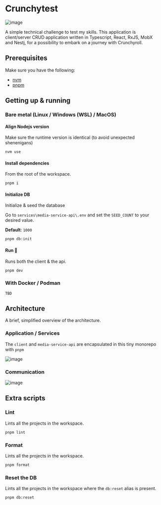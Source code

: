 # Crunchytest
![image](https://github.com/reanimatedmanx/crunchytest/assets/32410574/fb252dcf-532d-4757-a363-9ee18eedeaae)

A simple technical challenge to test my skills. This application is client/server CRUD application written in Typescript, React, RxJS, MobX and Nestj, for a possibility to embark on a journey with Crunchyroll.

## Prerequisites

Make sure you have the following:

- [nvm](https://github.com/nvm-sh/nvm#install--update-script)
- [pnpm](https://pnpm.io/installation)

## Getting up & running

### Bare metal (Linux / Windows (WSL) / MacOS)

#### Align Nodejs version

Make sure the runtime version is identical (to avoid unexpected shenenigans)

```bash
nvm use
```

#### Install dependencies

From the root of the workspace.

```bash
pnpm i
```

#### Initialize DB

Initialize & seed the database

Go to `services\media-service-api\.env` and set the `SEED_COUNT` to your desired value.

**Default**: `1000`

```bash
pnpm db:init
```

#### Run 🤘

Runs both the client & the api.

```bash
pnpm dev
```

### With Docker / Podman

`TBD`

## Architecture

A brief, simplified overview of the architecture.

### Application / Services

The `client` and `media-service-api` are encapsulated in this tiny monorepo with `pnpm`

![image](https://github.com/reanimatedmanx/crunchytest/assets/32410574/42df8270-6fcc-4ec2-a346-e73b0b75662d)

### Communication
![image](https://github.com/reanimatedmanx/crunchytest/assets/32410574/797ac20f-e5de-41e3-bc98-9b91dbca1993)


## Extra scripts

### Lint
Lints all the projects in the workspace.

```bash
pnpm lint
```

### Format

Lints all the projects in the workspace.

```bash 
pnpm format
```

### Reset the DB

Lints all the projects in the workspace where the `db:reset` alias is present.

```bash 
pnpm db:reset
```
